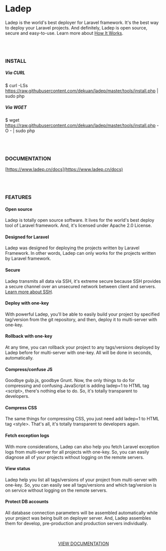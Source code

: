 # Ladep

Ladep is the world's best deployer for Laravel framework. It's the best way to deploy your Laravel projects. And definitely, Ladep is open source, secure and easy-to-use. Learn more about [How It Works](https://www.ladep.cn/docs#howitworks).

<br />
<br />

### INSTALL

##### Via CURL

$ curl -LSs https://raw.githubusercontent.com/dekuan/ladep/master/tools/install.php | sudo php

##### Via WGET

$ wget https://raw.githubusercontent.com/dekuan/ladep/master/tools/install.php -O - | sudo php

<br />
<br />


### DOCUMENTATION

[https://www.ladep.cn/docs](https://www.ladep.cn/docs)

<br />
<br />



### FEATURES


#### Open source

Ladep is totally open source software. It lives for the world's best deploy tool of Laravel framework. And, it's licensed under Apache 2.0 License.


#### Designed for Laravel

Ladep was designed for deploying the projects written by Laravel Framework. In other words, Ladep can only works for the projects written by Laravel framework.


#### Secure

Ladep transmits all data via SSH, it's extreme secure because SSH provides a secure channel over an unsecured network between client and servers. [Learn more about SSH](https://en.wikipedia.org/wiki/Secure_Shell).


#### Deploy with one-key

With powerful Ladep, you'll be able to easily build your project by specified tag/version from the git repository, and then, deploy it to multi-server with one-key.


#### Rollback with one-key

At any time, you can rollback your project to any tags/versions deployed by Ladep before for multi-server with one-key. All will be done in seconds, automatically.


#### Compress/confuse JS

Goodbye gulp.js, goodbye Grunt. Now, the only things to do for compressing and confusing JavaScript is adding ladep=1 to HTML tag &lt;script&gt;, there's nothing else to do. So, it's totally transparent to developers.


#### Compress CSS

The same things for compressing CSS, you just need add ladep=1 to HTML tag &lt;style&gt;. That's all, it's totally transparent to developers again.


#### Fetch exception logs

With more considerations, Ladep can also help you fetch Laravel exception logs from multi-server for all projects with one-key. So, you can easily diagnose all of your projects without logging on the remote servers.


#### View status

Ladep help you list all tags/versions of your project from multi-server with one-key. So, you can easily see all tags/versions and which tag/version is on service without logging on the remote servers.


#### Protect DB accounts

All database connection parameters will be assembled automatically while your project was being built on deployer server. And, Ladep assembles them for develop, pre-production and production servers individually.


<br />
<br />


<div style="text-align:center;">
<a href="https://www.ladep.cn/docs">VIEW DOCUMENTATION</a>
</div>



<br />
<br />
<br />
<br />
















